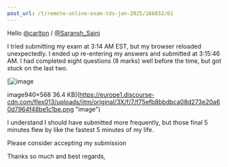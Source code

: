 ```yaml
---
post_url: /t/remote-online-exam-tds-jan-2025/168832/61
---
```

Hello [@carlton](/u/carlton) / [@Saransh\_Saini](/u/saransh_saini)

I tried submitting my exam at 3:14 AM EST, but my browser reloaded unexpectedly. I ended up re-entering my answers and submitted at 3:15:46 AM. I had completed eight questions (8 marks) well before the time, but got stuck on the last two.  

[![image](https://europe1.discourse-cdn.com/flex013/uploads/iitm/optimized/3X/f/7/f75efb8bbdbca08d273e20a60d7964f48be1c1be_2_690x416.png)

image940×568 36.4 KB](https://europe1.discourse-cdn.com/flex013/uploads/iitm/original/3X/f/7/f75efb8bbdbca08d273e20a60d7964f48be1c1be.png "image")

I understand I should have submitted more frequently, but those final 5 minutes flew by like the fastest 5 minutes of my life.

Please consider accepting my submission

Thanks so much and best regards,